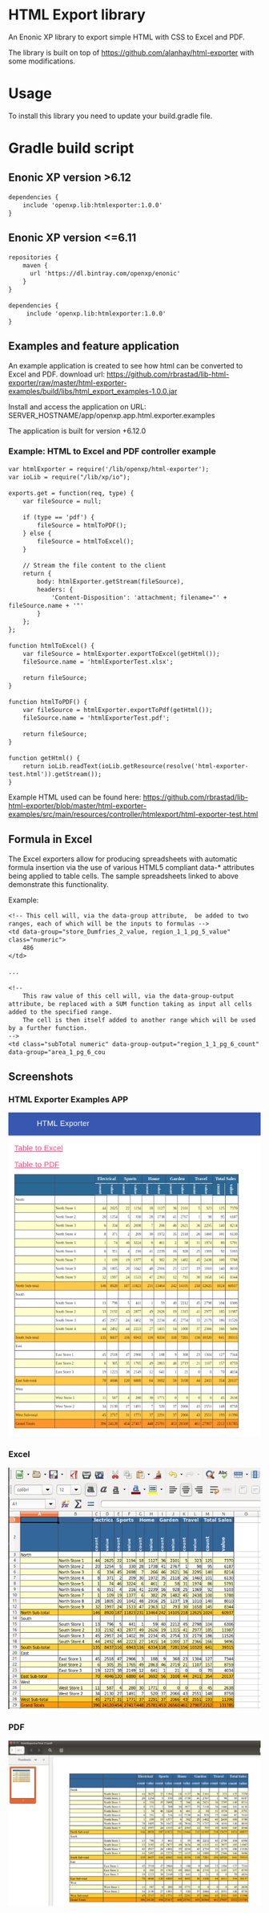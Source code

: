 # HTML Export library

An Enonic XP library to export simple HTML with CSS to Excel and PDF.

The library is built on top of https://github.com/alanhay/html-exporter with some modifications.

# Usage

To install this library you need to update your build.gradle file.

# Gradle build script

## Enonic XP version >6.12

    dependencies {
        include 'openxp.lib:htmlexporter:1.0.0'
    }

## Enonic XP version <=6.11

    repositories {
        maven {
          url 'https://dl.bintray.com/openxp/enonic'
        }
    }

    dependencies {
         include 'openxp.lib:htmlexporter:1.0.0'
    }

## Examples and feature application

An example application is created to see how html can be converted to Excel and PDF. 
download url: <https://github.com/rbrastad/lib-html-exporter/raw/master/html-exporter-examples/build/libs/html_export_examples-1.0.0.jar>

Install and access the application on URL: SERVER_HOSTNAME/app/openxp.app.html.exporter.examples

The application is built for version +6.12.0

### Example: HTML to Excel and PDF controller example

    var htmlExporter = require('/lib/openxp/html-exporter');
    var ioLib = require("/lib/xp/io");

    exports.get = function(req, type) {
        var fileSource = null;

        if (type == 'pdf') {
    		fileSource = htmlToPDF();
        } else {
            fileSource = htmlToExcel();
        }
        
        // Stream the file content to the client
        return {
            body: htmlExporter.getStream(fileSource),
            headers: {
                'Content-Disposition': 'attachment; filename="' + fileSource.name + '"'
            }
        };
    };

    function htmlToExcel() {
        var fileSource = htmlExporter.exportToExcel(getHtml());
        fileSource.name = 'htmlExporterTest.xlsx';

        return fileSource;
    }

    function htmlToPDF() {
        var fileSource = htmlExporter.exportToPdf(getHtml());
        fileSource.name = 'htmlExporterTest.pdf';

        return fileSource;
    }

    function getHtml() {
        return ioLib.readText(ioLib.getResource(resolve('html-exporter-test.html')).getStream());
    }

Example HTML used can be found here: <https://github.com/rbrastad/lib-html-exporter/blob/master/html-exporter-examples/src/main/resources/controller/htmlexport/html-exporter-test.html>

## Formula in Excel
   
The Excel exporters allow for producing spreadsheets with
automatic formula insertion via the use of various HTML5 compliant
data-\* attributes being applied to table cells. The sample spreadsheets
linked to above demonstrate this functionality.

Example:

    <!-- This cell will, via the data-group attribute,  be added to two ranges, each of which will be the inputs to formulas -->
    <td data-group="store_Dumfries_2_value, region_1_1_pg_5_value" class="numeric">
        486
    </td>

    ...

    <!--
        This raw value of this cell will, via the data-group-output attribute, be replaced with a SUM function taking as input all cells added to the specified range.
        The cell is then itself added to another range which will be used by a further function.
    -->
    <td class="subTotal numeric" data-group-output="region_1_1_pg_6_count" data-group="area_1_pg_6_cou

## Screenshots

### HTML Exporter Examples APP

![](docs/screenshots/htmlExporterHTML.png)

### Excel

![](docs/screenshots/htmlExporterExcel.png)

### PDF 

![](docs/screenshots/htmlExporterPdf.png)
